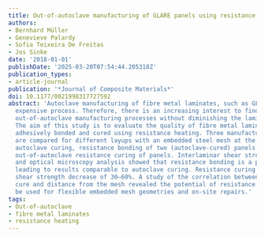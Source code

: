 ```yaml
---
title: Out-of-autoclave manufacturing of GLARE panels using resistance heating
authors:
- Bernhard Müller
- Genevieve Palardy
- Sofia Teixeira De Freitas
- Jos Sinke
date: '2018-01-01'
publishDate: '2025-03-20T07:54:44.205318Z'
publication_types:
- article-journal
publication: '*Journal of Composite Materials*'
doi: 10.1177/0021998317727592
abstract: 'Autoclave manufacturing of fibre metal laminates, such as GLARE, is an
  expensive process. Therefore, there is an increasing interest to find cost-effective
  out-of-autoclave manufacturing processes without diminishing the laminate quality.
  The aim of this study is to evaluate the quality of fibre metal laminate panels
  adhesively bonded and cured using resistance heating. Three manufacturing processes
  are compared for different layups with an embedded steel mesh at the mid-plane:
  autoclave curing, resistance bonding of two (autoclave-cured) panels and complete
  out-of-autoclave resistance curing of panels. Interlaminar shear strength tests
  and optical microscopy analysis showed that resistance bonding is a promising technique,
  leading to results comparable to autoclave curing. Resistance curing led to an interlaminar
  shear strength decrease of 30–60%. A study of the correlation between degree of
  cure and distance from the mesh revealed the potential of resistance bonding to
  be used for flexible embedded mesh geometries and on-site repairs.'
tags:
- Out-of-autoclave
- fibre metal laminates
- resistance heating
---
```

